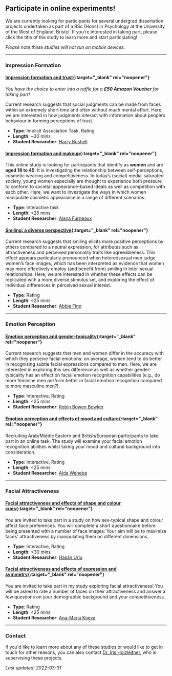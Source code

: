 ## Participate in online experiments!

We are currently looking for participants for several undergrad dissertation projects undertaken as part of a BSc (Hons) in Psychology at the University of the West of England, Bristol. If you're interested in taking part, please click the title of the study to learn more and start participating!

*Please note these studies will not run on mobile devices.*

-----

### Impression Formation

#### [Impression formation and trust](https://uwe.eu.qualtrics.com/jfe/form/SV_cvRR6hJqLYFnuLA){:target="_blank" rel="noopener"}

*You have the choice to enter into a raffle for a **£50 Amazon Voucher** for taking part!*

Current research suggests that social judgments can be made from faces within an extremely short time and often without much mental effort. Here, we are interested in how judgments interact with information about people’s behaviour in forming perceptions of trust.

- **Type**: Implicit Association Task, Rating
- **Length**: ~30 mins
- **Student Researcher**: [Harry Bushell](mailto:Harry2.Bushell@live.uwe.ac.uk)


#### [Impression formation and makeup](https://uwe.eu.qualtrics.com/jfe/form/SV_2l6IS20XCRPYSQ6){:target="_blank" rel="noopener"}

This online study is looking for participants that identify as **women** and are **aged 18 to 45**. It is investigating the relationship between self-perceptions, cosmetic wearing and competitiveness. In today’s (social) media-saturated society, young women especially are thought to experience both pressure to conform to societal appearance-based ideals as well as competition with each other. Here, we want to investigate the ways in which women manipulate cosmetic appearance in a range of different scenarios. 

- **Type**: Interactive task
- **Length**: <25 mins
- **Student Researcher**: [Alana Furneaux](mailto:Alana2.Furneaux@live.uwe.ac.uk)


#### [Smiling: a diverse perspective](https://uwe.eu.qualtrics.com/jfe/form/SV_ewGB27WyAfK5jcq){:target="_blank" rel="noopener"}

Current research suggests that smiling elicits more positive perceptions by others compared to a neutral expression, for attributes such as attractiveness and perceived personality traits like agreeableness. This effect appears particularly pronounced when hetereosexual men judge women’s face images, which has been interpreted as evidence that women may more effectively employ (and benefit from) smiling in inter-sexual relationships. Here, we are interested in whether these effects can be replicated with a more diverse stimulus set, and exploring the effect of individual differences in perceived sexual interest.

- **Type**: Rating
- **Length**: <25 mins
- **Student Researcher**: [Abbie Finn](mailto:abbie2.finn@live.uwe.ac.uk)

-----

### Emotion Perception

#### [Emotion perception and gender-typicality](https://uwe.eu.qualtrics.com/jfe/form/SV_39Nq4ggPY5cKQ0m){:target="_blank" rel="noopener"}

Current research suggests that men and women differ in the accuracy with which they perceive facial emotions: on average, women tend to do better in recognising subtle facial expressions compared to men. Here, we are interested in exploring this sex difference as well as whether gender-typicality has an effect on facial emotion recognition capabilities (e.g., do more feminine men perform better in facial emotion recognition compared to more masculine men?).

- **Type**: Interactive, Rating
- **Length**: <25 mins
- **Student Researcher**: [Robin Bowen Bowker](mailto:Robin2.Bowenbowker@live.uwe.ac.uk)


#### [Emotion perception and effects of mood and culture](https://uwe.eu.qualtrics.com/jfe/form/SV_8Im2gatgD1FALKS){:target="_blank" rel="noopener"}

Recruiting Arab/Middle Eastern and British/European participants to take part in an online task. The study will examine your facial emotion recognition abilities whilst taking your mood and cultural background into consideration. 

- **Type**: Interactive, Rating
- **Length**: <25 mins
- **Student Researcher**: [Aida Weheba](mailto:aida2.weheba@live.uwe.ac.uk)

-----

### Facial Attractiveness

#### [Facial attractiveness and effects of shape and colour cues](https://uwe.eu.qualtrics.com/jfe/form/SV_cJfMyYgIjihSyjA){:target="_blank" rel="noopener"}

You are invited to take part in a study on how sex-typical shape and colour affect face preferences. You will complete a short questionnaire before being presented with a number of face images: Your aim will be to maximize faces' attractiveness by manipulating them on different dimensions. 

- **Type**: Interactive, Rating
- **Length**: <30 mins
- **Student Researcher**: [Hasan Urlu](mailto:Hasan2.Urlu@live.uwe.ac.uk)


#### [Facial attractiveness and effects of expression and symmetry](https://uwe.eu.qualtrics.com/jfe/form/SV_3IUTLi899RVahXE){:target="_blank" rel="noopener"}

You are invited to take part in my study exploring facial attractiveness! You will be asked to rate a number of faces on their attractiveness and answer a few questions on your demographic background and your competitiveness.

- **Type**: Rating
- **Length**: <25 mins
- **Student Researcher**: [Ana-Maria Koeva](mailto:ana2.koeva@live.uwe.ac.uk)

-----

### Contact

If you'd like to learn more about any of these studies or would like to get in touch for other reasons, you can also contact [Dr. Iris Holzleitner](mailto:Iris.Holzleitner@uwe.ac.uk), who is supervising these projects.

*Last updated: 2022-03-31*
